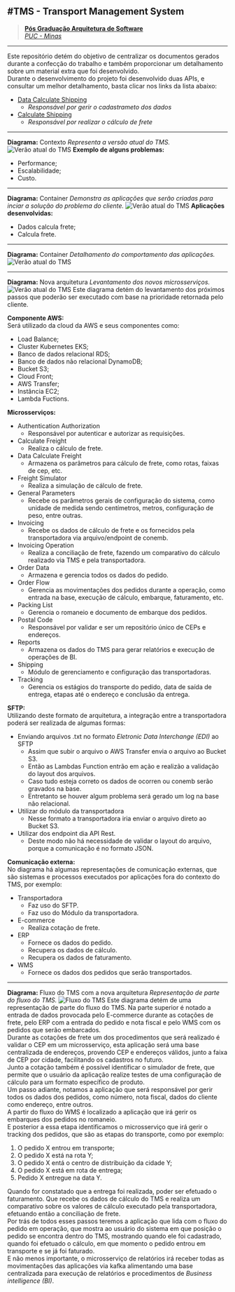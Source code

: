 #TMS - Transport Management System
---
> [**Pós Graduação Arquitetura de Software**](https://www.pucminas.br/PUCVIRTUAL/Pos-Graduacao/Paginas/Arquitetura-de-Software-Distribuido.aspx?PageID=409&moda=1&polo=1&curso=2096&situ=1)<br/>
> [*PUC - Minas*](https://www.pucminas.br/pucvirtual/Paginas/default.aspx)
---
Este repositório detém do objetivo de centralizar os documentos gerados durante a confecção do trabalho e também proporcionar um detalhamento sobre um material extra que foi desenvolvido.<br/>
Durante o desenvolvimento do projeto foi desenvolvido duas APIs, e consultar um melhor detalhamento, basta clicar nos links da lista abaixo:
* [Data Calculate Shipping](https://github.com/EdiPSilva/data-calculate-freight)
    * *Responsável por gerir o cadastrameto dos dados*
* [Calculate Shipping](https://github.com/EdiPSilva/calculate-freight)
    * *Responsável por realizar o cálculo de frete*

---
**Diagrama:** Contexto
*Representa a versão atual do TMS.*
![Verão atual do TMS](/diagramas/contexto.png "Verão atual do TMS")
**Exemplo de alguns problemas:**
* Performance;
* Escalabilidade;
* Custo.
---
**Diagrama:** Container
*Demonstra as aplicações que serão criadas para inciar a solução do problema do cliente.*
![Verão atual do TMS](/diagramas/container.png "Verão atual do TMS")
**Aplicações desenvolvidas:**
* Dados calcula frete;
* Calcula frete.
---
**Diagrama:** Container
*Detalhamento do comportamento das aplicações.*
![Verão atual do TMS](/diagramas/component.png "Verão atual do TMS")

---
**Diagrama:** Nova arquitetura
*Levantamento dos novos microsserviços.*
![Verão atual do TMS](/diagramas/full_new_architecture.png "Verão atual do TMS")
Este diagrama detém do levantamento dos próximos passos que poderão ser executado com base na prioridade retornada pelo cliente.

**Componente AWS:** <br>
Será utilizado da cloud da AWS e seus componentes como:
* Load Balance;
* Cluster Kubernetes EKS;
* Banco de dados relacional RDS;
* Banco de dados não relacional DynamoDB;
* Bucket S3;
* Cloud Front;
* AWS Transfer;
* Instância EC2;
* Lambda Fuctions.

**Microsserviços:**
* Authentication Authorization
    * Responsável por autenticar e autorizar as requisições.
* Calculate Freight
    * Realiza o cálculo de frete.
* Data Calculate Freight
    * Armazena os parâmetros para cálculo de frete, como rotas, faixas de cep, etc.
* Freight Simulator
    * Realiza a simulação de cálculo de frete.
* General Parameters
    * Recebe os parâmetros gerais de configuração do sistema, como unidade de medida sendo centímetros, metros, configuração de peso, entre outras.
* Invoicing
    * Recebe os dados de cálculo de frete e os fornecidos pela transportadora via arquivo/endpoint de conemb.
* Invoicing Operation
    * Realiza a conciliação de frete, fazendo um comparativo do cálculo realizado via TMS e pela transportadora.
* Order Data
    * Armazena e gerencia todos os dados do pedido.
* Order Flow
    * Gerencia as movimentações dos pedidos durante a operação, como entrada na base, execução de cálculo, embarque, faturamento, etc.
* Packing List
    * Gerencia o romaneio e documento de embarque dos pedidos.
* Postal Code
    * Responsável por validar e ser um repositório único de CEPs e endereços.
* Reports
    * Armazena os dados do TMS para gerar relatórios e execução de operações de BI.
* Shipping
    * Módulo de gerenciamento e configuração das transportadoras.
* Tracking
    * Gerencia os estágios do transporte do pedido, data de saída de entrega, etapas até o endereço e conclusão da entrega.

**SFTP:**<br>
Utilizando deste formato de arquitetura, a integração entre a transportadora poderá ser realizada de algumas formas:
* Enviando arquivos .txt no formato *Eletronic Data Interchange (EDI)* ao SFTP
    * Assim que subir o arquivo o AWS Transfer envia o arquivo ao Bucket S3.
    * Então as Lambdas Function entrão em ação e realizão a validação do layout dos arquivos.
    * Caso tudo esteja correto os dados de ocorren ou conemb serão gravados na base.
    * Entretanto se houver algum problema será gerado um log na base não relacional.
* Utilizar do módulo da transportadora
    * Nesse formato a transportadora iria enviar o arquivo direto ao Bucket S3.
* Utilizar dos endpoint dia API Rest.
    * Deste modo não há necessidade de validar o layout do arquivo, porque a comunicação é no formato JSON.

**Comunicação externa:**<br>
No diagrama há algumas representações de comunicação externas, que são sistemas e processos executados por aplicações fora do contexto do TMS, por exemplo:
* Transportadora
    * Faz uso do SFTP.
    * Faz uso do Módulo da transportadora.
* E-commerce
    * Realiza cotação de frete.
* ERP
    * Fornece os dados do pedido.
    * Recupera os dados de cálculo.
    * Recupera os dados de faturamento.
* WMS
    * Fornece os dados dos pedidos que serão transportados.
---
**Diagrama:** Fluxo do TMS com a nova arquitetura
*Representação de parte do fluxo do TMS.*
![Fluxo do TMS](/diagramas/flow_tms.png "Fluxo do TMS")
Este diagrama detém de uma representação de parte do fluxo do TMS.
Na parte superior é notado a entrada de dados provocada pelo E-commerce durante as cotações de frete, pelo ERP com a entrada do pedido e nota fiscal e pelo WMS com os pedidos que serão embarcados.<br>
Durante as cotações de frete um dos procedimentos que será realizado é validar o CEP em um microsserviço, esta aplicação será uma base centralizada de endereços, provendo CEP e endereços válidos, junto a faixa de CEP por cidade, facilitando os cadastros no futuro.<br>
Junto a cotação também é possível identificar o simulador de frete, que permite que o usuário da aplicação realize testes de uma configuração de cálculo para um formato específico de produto.<br>
Um passo adiante, notamos a aplicação que será responsável por gerir todos os dados dos pedidos, como número, nota fiscal, dados do cliente como endereço, entre outros.<br>
A partir do fluxo do WMS é localizado a aplicação que irá gerir os embarques dos pedidos no romaneio.<br>
E posterior a essa etapa identificamos o microsserviço que irá gerir o tracking dos pedidos, que são as etapas do transporte, como por exemplo:
1. O pedido X entrou em transporte;
2. O pedido X está na rota Y;
3. O pedido X entá o centro de distribuição da cidade Y;
4. O pedido X está em rota de entrega;
5. Pedido X entregue na data Y.

Quando for constatado que a entrega foi realizada, poder ser efetuado o faturamento. Que recebe os dados de cálculo do TMS e realiza um comparativo sobre os valores de cálculo executado pela transportadora, efetuando então a conciliação de frete.<br>
Por trás de todos esses passos teremos a aplicação que lida com o fluxo do pedido em operação, que mostra ao usuário do sistema em que posição o pedido se encontra dentro do TMS, mostrando quando ele foi cadastrado, quando foi efetuado o cálculo, em que momento o pedido entrou em transporte e se já foi faturado.<br>
E não menos importante, o microsserviço de relatórios irá receber todas as movimentações das aplicações via kafka alimentando uma base centralizada para execução de relatórios e procedimentos de *Business intelligence (BI)*.